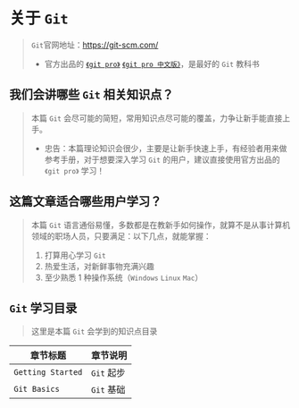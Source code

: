 # 关于 `Git`

> `Git`官网地址：<https://git-scm.com/>
> - 官方出品的 [`《git pro》`](https://git-scm.com/book/en/v2)  [`《git pro 中文版》`](https://git-scm.com/book/zh/v2)，是最好的 `Git` 教科书

## 我们会讲哪些 `Git` 相关知识点？

> 本篇 `Git` 会尽可能的简短，常用知识点尽可能的覆盖，力争让新手能直接上手。
>
> -   忠告：本篇理论知识会很少，主要是让新手快速上手，有经验者用来做参考手册，对于想要深入学习 `Git` 的用户，建议直接使用官方出品的 `《git pro》` 学习！

## 这篇文章适合哪些用户学习？

> 本篇 `Git` 语言通俗易懂，多数都是在教新手如何操作，就算不是从事计算机领域的职场人员，只要满足：以下几点，就能掌握：
>
> 1.  打算用心学习 `Git`
> 2.  热爱生活，对新鲜事物充满兴趣
> 3.  至少熟悉 1 种操作系统（`Windows` `Linux` `Mac`）

## `Git` 学习目录

> 这里是本篇 `Git` 会学到的知识点目录

| 章节标题              | 章节说明     |
| ----------------- | -------- |
| `Getting Started` | `Git` 起步 |
| `Git Basics`      | `Git` 基础 |
